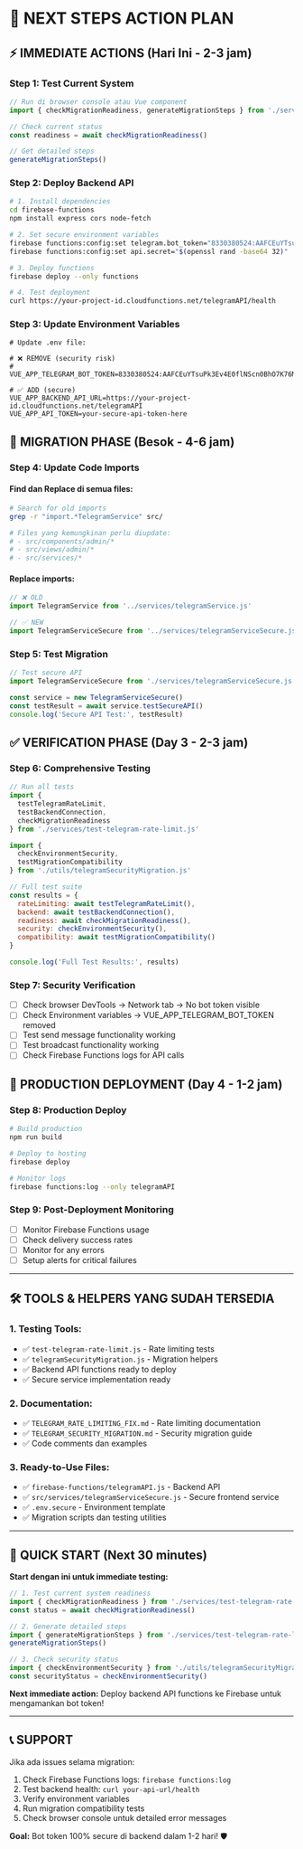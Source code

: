 # 🎯 NEXT STEPS ACTION PLAN

## ⚡ IMMEDIATE ACTIONS (Hari Ini - 2-3 jam)

### **Step 1: Test Current System**
```javascript
// Run di browser console atau Vue component
import { checkMigrationReadiness, generateMigrationSteps } from './services/test-telegram-rate-limit.js'

// Check current status
const readiness = await checkMigrationReadiness()

// Get detailed steps
generateMigrationSteps()
```

### **Step 2: Deploy Backend API**
```bash
# 1. Install dependencies
cd firebase-functions
npm install express cors node-fetch

# 2. Set secure environment variables
firebase functions:config:set telegram.bot_token="8330380524:AAFCEuYTsuPk3Ev4E0flNScn0BhO7K76Myw"
firebase functions:config:set api.secret="$(openssl rand -base64 32)"

# 3. Deploy functions
firebase deploy --only functions

# 4. Test deployment
curl https://your-project-id.cloudfunctions.net/telegramAPI/health
```

### **Step 3: Update Environment Variables**
```env
# Update .env file:

# ❌ REMOVE (security risk)
# VUE_APP_TELEGRAM_BOT_TOKEN=8330380524:AAFCEuYTsuPk3Ev4E0flNScn0BhO7K76Myw

# ✅ ADD (secure)
VUE_APP_BACKEND_API_URL=https://your-project-id.cloudfunctions.net/telegramAPI
VUE_APP_API_TOKEN=your-secure-api-token-here
```

## 🔄 MIGRATION PHASE (Besok - 4-6 jam)

### **Step 4: Update Code Imports**

#### Find dan Replace di semua files:
```bash
# Search for old imports
grep -r "import.*TelegramService" src/

# Files yang kemungkinan perlu diupdate:
# - src/components/admin/*
# - src/views/admin/*
# - src/services/*
```

#### Replace imports:
```javascript
// ❌ OLD
import TelegramService from '../services/telegramService.js'

// ✅ NEW  
import TelegramServiceSecure from '../services/telegramServiceSecure.js'
```

### **Step 5: Test Migration**
```javascript
// Test secure API
import TelegramServiceSecure from './services/telegramServiceSecure.js'

const service = new TelegramServiceSecure()
const testResult = await service.testSecureAPI()
console.log('Secure API Test:', testResult)
```

## ✅ VERIFICATION PHASE (Day 3 - 2-3 jam)

### **Step 6: Comprehensive Testing**
```javascript
// Run all tests
import { 
  testTelegramRateLimit,
  testBackendConnection,
  checkMigrationReadiness 
} from './services/test-telegram-rate-limit.js'

import { 
  checkEnvironmentSecurity,
  testMigrationCompatibility 
} from './utils/telegramSecurityMigration.js'

// Full test suite
const results = {
  rateLimiting: await testTelegramRateLimit(),
  backend: await testBackendConnection(),
  readiness: await checkMigrationReadiness(),
  security: checkEnvironmentSecurity(),
  compatibility: await testMigrationCompatibility()
}

console.log('Full Test Results:', results)
```

### **Step 7: Security Verification**
- [ ] Check browser DevTools → Network tab → No bot token visible
- [ ] Check Environment variables → VUE_APP_TELEGRAM_BOT_TOKEN removed
- [ ] Test send message functionality working
- [ ] Test broadcast functionality working
- [ ] Check Firebase Functions logs for API calls

## 🚀 PRODUCTION DEPLOYMENT (Day 4 - 1-2 jam)

### **Step 8: Production Deploy**
```bash
# Build production
npm run build

# Deploy to hosting
firebase deploy

# Monitor logs
firebase functions:log --only telegramAPI
```

### **Step 9: Post-Deployment Monitoring**
- [ ] Monitor Firebase Functions usage
- [ ] Check delivery success rates
- [ ] Monitor for any errors
- [ ] Setup alerts for critical failures

---

## 🛠️ TOOLS & HELPERS YANG SUDAH TERSEDIA

### **1. Testing Tools:**
- ✅ `test-telegram-rate-limit.js` - Rate limiting tests
- ✅ `telegramSecurityMigration.js` - Migration helpers
- ✅ Backend API functions ready to deploy
- ✅ Secure service implementation ready

### **2. Documentation:**
- ✅ `TELEGRAM_RATE_LIMITING_FIX.md` - Rate limiting documentation
- ✅ `TELEGRAM_SECURITY_MIGRATION.md` - Security migration guide
- ✅ Code comments dan examples

### **3. Ready-to-Use Files:**
- ✅ `firebase-functions/telegramAPI.js` - Backend API
- ✅ `src/services/telegramServiceSecure.js` - Secure frontend service
- ✅ `.env.secure` - Environment template
- ✅ Migration scripts dan testing utilities

---

## 🎯 QUICK START (Next 30 minutes)

**Start dengan ini untuk immediate testing:**

```javascript
// 1. Test current system readiness
import { checkMigrationReadiness } from './services/test-telegram-rate-limit.js'
const status = await checkMigrationReadiness()

// 2. Generate detailed steps  
import { generateMigrationSteps } from './services/test-telegram-rate-limit.js'
generateMigrationSteps()

// 3. Check security status
import { checkEnvironmentSecurity } from './utils/telegramSecurityMigration.js'
const securityStatus = checkEnvironmentSecurity()
```

**Next immediate action:** Deploy backend API functions ke Firebase untuk mengamankan bot token!

---

## 📞 SUPPORT

Jika ada issues selama migration:
1. Check Firebase Functions logs: `firebase functions:log`
2. Test backend health: `curl your-api-url/health`
3. Verify environment variables
4. Run migration compatibility tests
5. Check browser console untuk detailed error messages

**Goal:** Bot token 100% secure di backend dalam 1-2 hari! 🛡️

